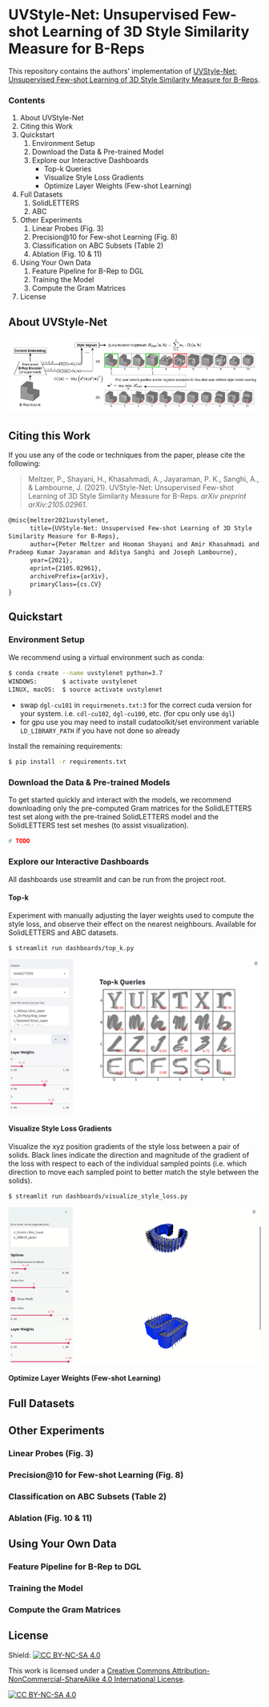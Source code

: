 UVStyle-Net: Unsupervised Few-shot Learning of 3D Style Similarity Measure for B-Reps
=====================================================================================

This repository contains the authors' implementation of
[UVStyle-Net: Unsupervised Few-shot Learning of 3D Style Similarity Measure for B-Reps](https://arxiv.org/abs/2105.02961).

### Contents

1. About UVStyle-Net
2. Citing this Work
3. Quickstart
    1. Environment Setup
    2. Download the Data & Pre-trained Model
    3. Explore our Interactive Dashboards
        - Top-k Queries
        - Visualize Style Loss Gradients
        - Optimize Layer Weights (Few-shot Learning)
4. Full Datasets
    1. SolidLETTERS
    2. ABC
5. Other Experiments
    1. Linear Probes (Fig. 3)
    2. Precision@10 for Few-shot Learning (Fig. 8)
    3. Classification on ABC Subsets (Table 2)
    4. Ablation (Fig. 10 & 11)
6. Using Your Own Data
    1. Feature Pipeline for B-Rep to DGL
    2. Training the Model
    3. Compute the Gram Matrices
7. License

## About UVStyle-Net

![Overview of UVStyle-Net](demo_imgs/overview.png?raw=true "Overview of UVStyle-Net")

## Citing this Work

If you use any of the code or techniques from the paper, please cite the following:

> Meltzer, P., Shayani, H., Khasahmadi, A., Jayaraman, P. K., Sanghi, A., & Lambourne, J. (2021). UVStyle-Net: Unsupervised Few-shot Learning of 3D Style Similarity Measure for B-Reps. _arXiv preprint arXiv:2105.02961_.

```text
@misc{meltzer2021uvstylenet,
      title={UVStyle-Net: Unsupervised Few-shot Learning of 3D Style Similarity Measure for B-Reps}, 
      author={Peter Meltzer and Hooman Shayani and Amir Khasahmadi and Pradeep Kumar Jayaraman and Aditya Sanghi and Joseph Lambourne},
      year={2021},
      eprint={2105.02961},
      archivePrefix={arXiv},
      primaryClass={cs.CV}
}
```

## Quickstart

### Environment Setup

We recommend using a virtual environment such as conda:

```bash
$ conda create --name uvstylenet python=3.7
WINDOWS:       $ activate uvstylenet
LINUX, macOS:  $ source activate uvstylenet
```

- swap `dgl-cu101` in `requirmenets.txt:3` for the correct cuda version for your system. i.e. `cdl-cu102`, `dgl-cu100`, etc. (for cpu only use `dgl`)
- for gpu use you may need to install cudatoolkit/set environment variable `LD_LIBRARY_PATH` if you have not done so already

Install the remaining requirements:

```bash
$ pip install -r requirements.txt
```

### Download the Data & Pre-trained Models

To get started quickly and interact with the models, we recommend downloading only
the pre-computed Gram matrices for the SolidLETTERS test set along with the pre-trained
SolidLETTERS model and the SolidLETTERS test set meshes (to assist visualization).

```bash
# TODO
```

### Explore our Interactive Dashboards

All dashboards use streamlit and can be run from the project root.

#### Top-k

Experiment with manually adjusting the layer weights used to compute the style loss,
and observe their effect on the nearest neighbours. Available for SolidLETTERS and ABC datasets.

```bash
$ streamlit run dashboards/top_k.py
```

![Top-k Dashboard](demo_imgs/top-k.png?raw=true "Top-k Dashboard")

#### Visualize Style Loss Gradients

Visualize the xyz position gradients of the style loss between a pair of solids.
Black lines indicate the direction and magnitude of the gradient of the loss with
respect to each of the individual sampled points (i.e. which direction to move each
sampled point to better match the style between the solids).

```bash
$ streamlit run dashboards/visualize_style_loss.py
```

![Gradients Visualization](demo_imgs/gradients.gif?raw=true "Gradients Visualization")

#### Optimize Layer Weights (Few-shot Learning)

## Full Datasets

## Other Experiments

### Linear Probes (Fig. 3)

### Precision@10 for Few-shot Learning (Fig. 8)

### Classification on ABC Subsets (Table 2)

### Ablation (Fig. 10 & 11)

## Using Your Own Data

### Feature Pipeline for B-Rep to DGL

### Training the Model

### Compute the Gram Matrices

## License
Shield: [![CC BY-NC-SA 4.0][cc-by-nc-sa-shield]][cc-by-nc-sa]

This work is licensed under a
[Creative Commons Attribution-NonCommercial-ShareAlike 4.0 International License][cc-by-nc-sa].

[![CC BY-NC-SA 4.0][cc-by-nc-sa-image]][cc-by-nc-sa]

[cc-by-nc-sa]: http://creativecommons.org/licenses/by-nc-sa/4.0/
[cc-by-nc-sa-image]: https://licensebuttons.net/l/by-nc-sa/4.0/88x31.png
[cc-by-nc-sa-shield]: https://img.shields.io/badge/License-CC%20BY--NC--SA%204.0-lightgrey.svg